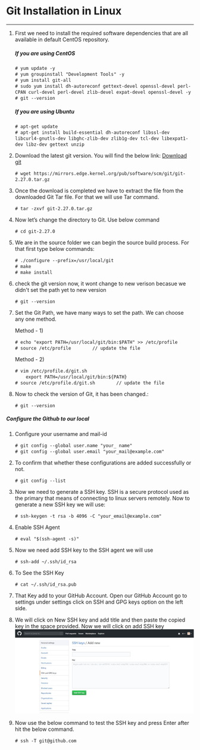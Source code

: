 # Git Installation in Linux
---


1. First we need to install the required software dependencies that are all available in default CentOS repository.
    ##### If you are using CentOS
    ~~~
    # yum update -y 
    # yum groupinstall "Development Tools" -y
    # yum install git-all
    # sudo yum install dh-autoreconf gettext-devel openssl-devel perl-CPAN curl-devel perl-devel zlib-devel expat-devel openssl-devel -y
    # git --version
    ~~~
    ##### If you are using Ubuntu
    ~~~
    # apt-get update
    # apt-get install build-essential dh-autoreconf libssl-dev libcurl4-gnutls-dev libghc-zlib-dev zlib1g-dev tcl-dev libexpat1-dev libz-dev gettext unzip
    ~~~
2. Download the latest git version.
   You will find the below link:
    [Download git](https://mirrors.edge.kernel.org/pub/software/scm/git/)
    ~~~
    # wget https://mirrors.edge.kernel.org/pub/software/scm/git/git-2.27.0.tar.gz
    ~~~
3. Once the download is completed we have to extract the file from the downloaded Git Tar file. For that we will use Tar command.
    ~~~
    # tar -zxvf git-2.27.0.tar.gz 
    ~~~
4. Now let’s change the directory to Git.
Use below command
    ~~~
    # cd git-2.27.0
    ~~~
5. We are in the source folder we can begin the source build process. For that first type below commands:
    ~~~
    # ./configure --prefix=/usr/local/git
    # make
    # make install
    ~~~
6. check the git version now, it wont change to new verison becasue we didn't set the path yet to new version
    ~~~
    # git --version
    ~~~
7. Set the Git Path, we have many ways to set the path. We can choose any one method.

    Method - 1) 
    ~~~
    # echo "export PATH=/usr/local/git/bin:$PATH" >> /etc/profile
    # source /etc/profile        // update the file
    ~~~
    Method - 2) 
    ~~~
    # vim /etc/profile.d/git.sh
        export PATH=/usr/local/git/bin:${PATH}
    # source /etc/profile.d/git.sh        // update the file
    ~~~
8. Now to check the version of Git, it has been changed.:
    ~~~
    # git --version
    ~~~

##### Configure the Github to our local
1. Configure your username and mail-id 
    ~~~
    # git config --global user.name "your_ name"
    # git config --global user.email "your_mail@example.com"
    ~~~
2. To confirm that whether  these configurations are added successfully or not.
    ~~~
    # git config --list
    ~~~
3. Now we need to generate a SSH key. SSH is a secure protocol used as the primary that means of connecting to linux servers remotely.
Now to generate a new SSH key we will use:
    ~~~
    # ssh-keygen -t rsa -b 4096 -C "your_email@example.com"
    ~~~
4. Enable SSH Agent
    ~~~
    # eval "$(ssh-agent -s)"
    ~~~
5. Now we need add SSH key to the SSH agent we will use
    ~~~
    # ssh-add ~/.ssh/id_rsa
    ~~~
6. To See the SSH Key
    ~~~
    # cat ~/.ssh/id_rsa.pub
    ~~~
7. That Key add to your GitHub Account.
Open our GitHub Account go to settings under settings click on  SSH and GPG keys option on the left side.

8. We will click on New SSH key and add title and then paste the copied key in the space provided.
Now we will click on add SSH key
![screenshot](ssh.jpg)

9. Now use the below command to test the SSH key and press Enter after hit the below command.
    ~~~
    # ssh -T git@github.com
    ~~~
